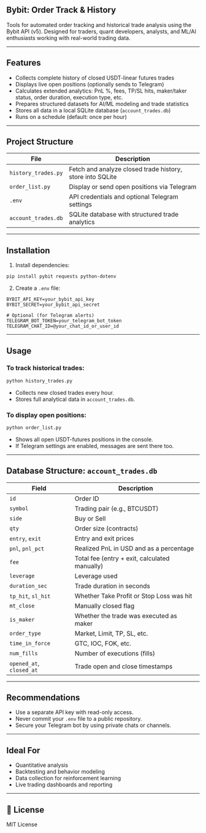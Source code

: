 ## Bybit: Order Track & History

Tools for automated order tracking and historical trade analysis using the Bybit API (v5). Designed for traders, quant developers, analysts, and ML/AI enthusiasts working with real-world trading data.

---

## Features

- Collects complete history of closed USDT-linear futures trades
- Displays live open positions (optionally sends to Telegram)
- Calculates extended analytics: PnL %, fees, TP/SL hits, maker/taker status, order duration, execution type, etc.
- Prepares structured datasets for AI/ML modeling and trade statistics
- Stores all data in a local SQLite database (`account_trades.db`)
- Runs on a schedule (default: once per hour)

---

## Project Structure

| File              | Description                                                        |
|-------------------|---------------------------------------------------------------------|
| `history_trades.py` | Fetch and analyze closed trade history, store into SQLite           |
| `order_list.py`     | Display or send open positions via Telegram                        |
| `.env`              | API credentials and optional Telegram settings                     |
| `account_trades.db` | SQLite database with structured trade analytics                    |

---

## Installation

1. Install dependencies:

```bash
pip install pybit requests python-dotenv
```

2. Create a `.env` file:

```env
BYBIT_API_KEY=your_bybit_api_key
BYBIT_SECRET=your_bybit_api_secret

# Optional (for Telegram alerts)
TELEGRAM_BOT_TOKEN=your_telegram_bot_token
TELEGRAM_CHAT_ID=@your_chat_id_or_user_id
```

---

## Usage

### To track historical trades:

```bash
python history_trades.py
```

* Collects new closed trades every hour.
* Stores full analytical data in `account_trades.db`.

### To display open positions:

```bash
python order_list.py
```

* Shows all open USDT-futures positions in the console.
* If Telegram settings are enabled, messages are sent there too.

---

## Database Structure: `account_trades.db`

| Field                    | Description                                   |
| ------------------------ | --------------------------------------------- |
| `id`                     | Order ID                                      |
| `symbol`                 | Trading pair (e.g., BTCUSDT)                  |
| `side`                   | Buy or Sell                                   |
| `qty`                    | Order size (contracts)                        |
| `entry`, `exit`          | Entry and exit prices                         |
| `pnl`, `pnl_pct`         | Realized PnL in USD and as a percentage       |
| `fee`                    | Total fee (entry + exit, calculated manually) |
| `leverage`               | Leverage used                                 |
| `duration_sec`           | Trade duration in seconds                     |
| `tp_hit`, `sl_hit`       | Whether Take Profit or Stop Loss was hit      |
| `mt_close`               | Manually closed flag                          |
| `is_maker`               | Whether the trade was executed as maker       |
| `order_type`             | Market, Limit, TP, SL, etc.                   |
| `time_in_force`          | GTC, IOC, FOK, etc.                           |
| `num_fills`              | Number of executions (fills)                  |
| `opened_at`, `closed_at` | Trade open and close timestamps               |

---

## Recommendations

* Use a separate API key with read-only access.
* Never commit your `.env` file to a public repository.
* Secure your Telegram bot by using private chats or channels.

---

## Ideal For

* Quantitative analysis
* Backtesting and behavior modeling
* Data collection for reinforcement learning
* Live trading dashboards and reporting

---

## 📄 License

MIT License


